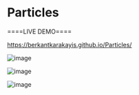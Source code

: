 # Particles

====LIVE DEMO====

https://berkantkarakayis.github.io/Particles/


![image](https://github.com/berkantkarakayis/Particles/assets/102322084/b287b300-231b-4903-96ac-7c967fbc95d7)

![image](https://github.com/berkantkarakayis/Particles/assets/102322084/e25ae1b8-4e07-41bb-95b1-0a9a5e021189)

![image](https://github.com/berkantkarakayis/Particles/assets/102322084/1cb51604-1fc4-4a27-851b-de867700a488)


